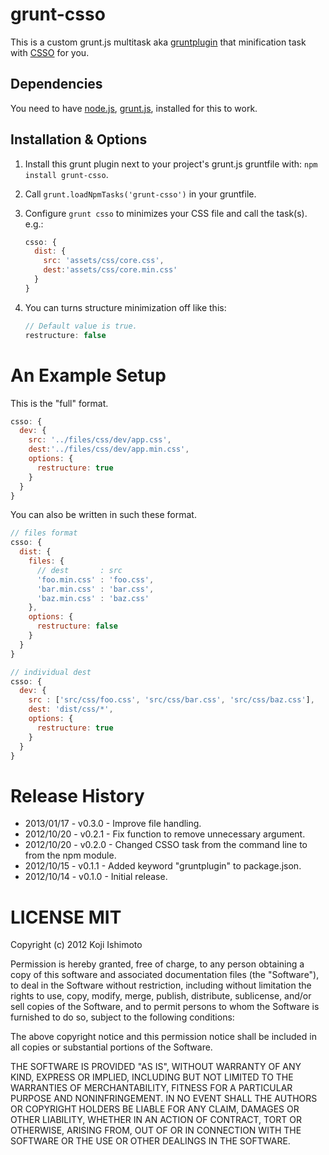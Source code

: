 # grunt-csso

This is a custom grunt.js multitask aka [gruntplugin](http://jsfiddle.net/cowboy/qzRjD/show/) that minification task with [CSSO](http://css.github.com/csso/) for you.

## Dependencies

You need to have [node.js](http://nodejs.org/), [grunt.js](https://github.com/cowboy/grunt), installed for this to work.

## Installation & Options

1. Install this grunt plugin next to your project's grunt.js gruntfile with: `npm install grunt-csso`.
2. Call `grunt.loadNpmTasks('grunt-csso')` in your gruntfile.
3. Configure `grunt csso` to minimizes your CSS file and call the task(s).
	e.g.:

	```javascript
    csso: {
      dist: {
        src: 'assets/css/core.css',
        dest:'assets/css/core.min.css'
      }
    }
	```

4. You can turns structure minimization off like this:

    ```javascript
    // Default value is true.
    restructure: false
    ```

# An Example Setup

This is the "full" format.

```javascript
csso: {
  dev: {
    src: '../files/css/dev/app.css',
    dest:'../files/css/dev/app.min.css',
    options: {
      restructure: true
    }
  }
}
```

You can also be written in such these format.

```javascript
// files format
csso: {
  dist: {
    files: {
      // dest       : src
      'foo.min.css' : 'foo.css',
      'bar.min.css' : 'bar.css',
      'baz.min.css' : 'baz.css'
    },
    options: {
      restructure: false
    }
  }
}

// individual dest
csso: {
  dev: {
    src : ['src/css/foo.css', 'src/css/bar.css', 'src/css/baz.css'],
    dest: 'dist/css/*',
    options: {
      restructure: true
    }
  }
}
```

# Release History

+ 2013/01/17 - v0.3.0 - Improve file handling.
+ 2012/10/20 - v0.2.1 - Fix function to remove unnecessary argument.
+ 2012/10/20 - v0.2.0 - Changed CSSO task from the command line to from the npm module.
+ 2012/10/15 - v0.1.1 - Added keyword "gruntplugin" to package.json.
+ 2012/10/14 - v0.1.0 - Initial release.


# LICENSE MIT

Copyright (c) 2012 Koji Ishimoto

Permission is hereby granted, free of charge, to any person
obtaining a copy of this software and associated documentation
files (the "Software"), to deal in the Software without
restriction, including without limitation the rights to use,
copy, modify, merge, publish, distribute, sublicense, and/or sell
copies of the Software, and to permit persons to whom the
Software is furnished to do so, subject to the following
conditions:

The above copyright notice and this permission notice shall be
included in all copies or substantial portions of the Software.

THE SOFTWARE IS PROVIDED "AS IS", WITHOUT WARRANTY OF ANY KIND,
EXPRESS OR IMPLIED, INCLUDING BUT NOT LIMITED TO THE WARRANTIES
OF MERCHANTABILITY, FITNESS FOR A PARTICULAR PURPOSE AND
NONINFRINGEMENT. IN NO EVENT SHALL THE AUTHORS OR COPYRIGHT
HOLDERS BE LIABLE FOR ANY CLAIM, DAMAGES OR OTHER LIABILITY,
WHETHER IN AN ACTION OF CONTRACT, TORT OR OTHERWISE, ARISING
FROM, OUT OF OR IN CONNECTION WITH THE SOFTWARE OR THE USE OR
OTHER DEALINGS IN THE SOFTWARE.
